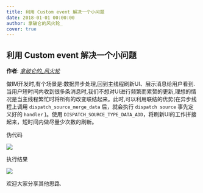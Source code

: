 ```yaml
---
title: 利用 Custom event 解决一个小问题
date: 2018-01-01 00:00:00
author: 拿破仑的风火轮_
cover: true
---
```


利用 Custom event 解决一个小问题
--------
**作者**: [_拿破仑的_风火轮_](https://weibo.com/u/2293476232)

做IM开发时,有个场景是:数据异步处理,回到主线程刷新UI、展示消息给用户看到.当用户短时间内收到很多条消息时,我们不想对UI进行频繁而累赘的更新,理想的情况是当主线程繁忙时将所有的改变联结起来。此时,可以利用联结的优势(在异步线程上调用 `dispatch_source_merge_data` 后，就会执行 `dispatch source` 事先定义好的 `handler` )。使用 `DISPATCH_SOURCE_TYPE_DATA_ADD`，将刷新UI的工作拼接起来，短时间内做尽量少次数的刷新。

伪代码

![](https://github.com/southpeak/iOS-tech-set/blob/master/images/2018/01/20-1-1.png?raw=true)

执行结果

![](https://github.com/southpeak/iOS-tech-set/blob/master/images/2018/01/20-1-2.png?raw=true)

欢迎大家分享其他思路.